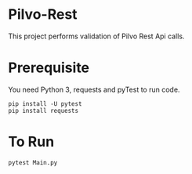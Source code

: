 # Pilvo-Rest
This project performs validation of Pilvo Rest Api calls.

# Prerequisite
You need Python 3, requests and pyTest to run code.
```
pip install -U pytest
pip install requests
```

# To Run
```
pytest Main.py
```

